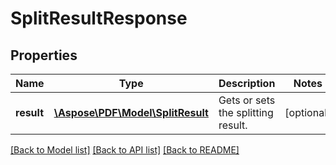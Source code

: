 # SplitResultResponse

## Properties
Name | Type | Description | Notes
------------ | ------------- | ------------- | -------------
**result** | [**\Aspose\PDF\Model\SplitResult**](SplitResult.md) | Gets or sets the splitting result. | [optional] 

[[Back to Model list]](../README.md#documentation-for-models) [[Back to API list]](../README.md#documentation-for-api-endpoints) [[Back to README]](../README.md)


